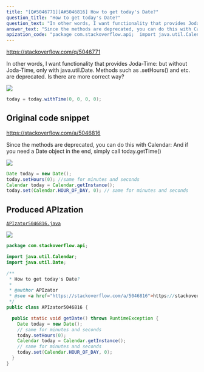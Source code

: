 ```yaml
---
title: "[Q#5046771][A#5046816] How to get today's Date?"
question_title: "How to get today's Date?"
question_text: "In other words, I want functionality that provides Joda-Time: but without Joda-Time, only with java.util.Date. Methods such as .setHours() and etc. are deprecated. Is there are more correct way?"
answer_text: "Since the methods are deprecated, you can do this with Calendar: And if you need a Date object in the end, simply call today.getTime()"
apization_code: "package com.stackoverflow.api;  import java.util.Calendar; import java.util.Date;  /**  * How to get today's Date?  *  * @author APIzator  * @see <a href=\"https://stackoverflow.com/a/5046816\">https://stackoverflow.com/a/5046816</a>  */ public class APIzator5046816 {    public static void getDate() throws RuntimeException {     Date today = new Date();     // same for minutes and seconds     today.setHours(0);     Calendar today = Calendar.getInstance();     // same for minutes and seconds     today.set(Calendar.HOUR_OF_DAY, 0);   } }"
---
```


https://stackoverflow.com/q/5046771

In other words, I want functionality that provides Joda-Time:
but without Joda-Time, only with java.util.Date.
Methods such as .setHours() and etc. are deprecated. Is there are more correct way?


<div class="code-logo"><img src="/stackoverflow.png" /></div>

```java
today = today.withTime(0, 0, 0, 0);
```


## Original code snippet

https://stackoverflow.com/a/5046816

Since the methods are deprecated, you can do this with Calendar:
And if you need a Date object in the end, simply call today.getTime()

<div class="code-logo"><img src="/stackoverflow.png" /></div>

```java
Date today = new Date();
today.setHours(0); //same for minutes and seconds
Calendar today = Calendar.getInstance();
today.set(Calendar.HOUR_OF_DAY, 0); // same for minutes and seconds
```

## Produced APIzation

[`APIzator5046816.java`](https://github.com/pasqualesalza/apization-temp-data/raw/master/search/APIzator5046816.java)

<div class="code-logo"><img src="/apizator.png" /></div>

```java
package com.stackoverflow.api;

import java.util.Calendar;
import java.util.Date;

/**
 * How to get today's Date?
 *
 * @author APIzator
 * @see <a href="https://stackoverflow.com/a/5046816">https://stackoverflow.com/a/5046816</a>
 */
public class APIzator5046816 {

  public static void getDate() throws RuntimeException {
    Date today = new Date();
    // same for minutes and seconds
    today.setHours(0);
    Calendar today = Calendar.getInstance();
    // same for minutes and seconds
    today.set(Calendar.HOUR_OF_DAY, 0);
  }
}

```